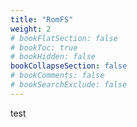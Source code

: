 ```yaml
---
title: "RomFS"
weight: 2
# bookFlatSection: false
# bookToc: true
# bookHidden: false
bookCollapseSection: false
# bookComments: false
# bookSearchExclude: false
---
```

test
